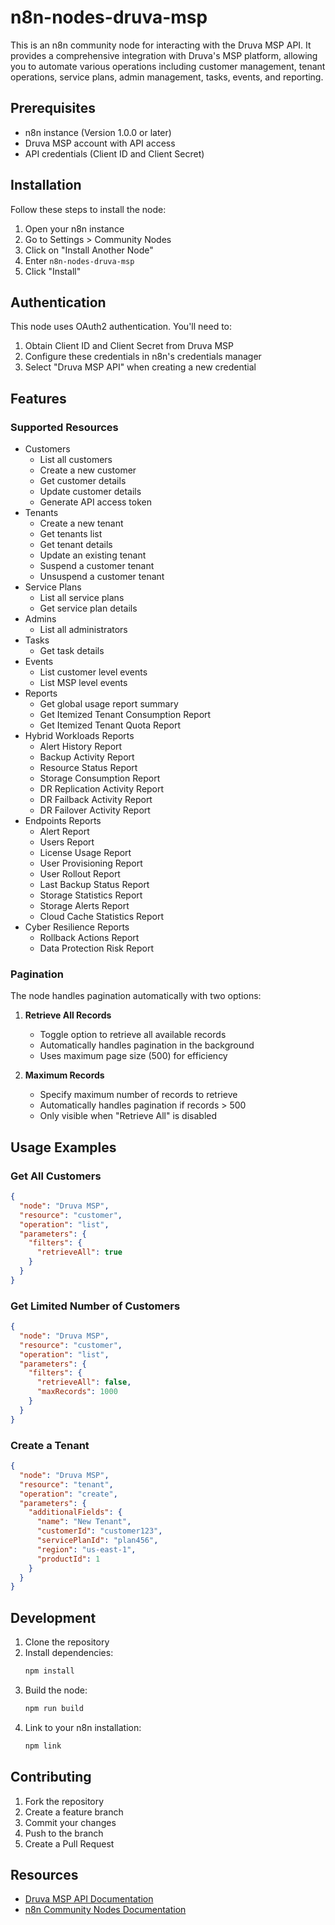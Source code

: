 # n8n-nodes-druva-msp

This is an n8n community node for interacting with the Druva MSP API. It provides a comprehensive integration with Druva's MSP platform, allowing you to automate various operations including customer management, tenant operations, service plans, admin management, tasks, events, and reporting.

## Prerequisites

- n8n instance (Version 1.0.0 or later)
- Druva MSP account with API access
- API credentials (Client ID and Client Secret)

## Installation

Follow these steps to install the node:

1. Open your n8n instance
2. Go to Settings > Community Nodes
3. Click on "Install Another Node"
4. Enter `n8n-nodes-druva-msp`
5. Click "Install"

## Authentication

This node uses OAuth2 authentication. You'll need to:

1. Obtain Client ID and Client Secret from Druva MSP
2. Configure these credentials in n8n's credentials manager
3. Select "Druva MSP API" when creating a new credential

## Features

### Supported Resources

- Customers
  - List all customers
  - Create a new customer
  - Get customer details
  - Update customer details
  - Generate API access token
- Tenants
  - Create a new tenant
  - Get tenants list
  - Get tenant details
  - Update an existing tenant
  - Suspend a customer tenant
  - Unsuspend a customer tenant
- Service Plans
  - List all service plans
  - Get service plan details
- Admins
  - List all administrators
- Tasks
  - Get task details
- Events
  - List customer level events
  - List MSP level events
- Reports
  - Get global usage report summary
  - Get Itemized Tenant Consumption Report
  - Get Itemized Tenant Quota Report
- Hybrid Workloads Reports
  - Alert History Report
  - Backup Activity Report
  - Resource Status Report
  - Storage Consumption Report
  - DR Replication Activity Report
  - DR Failback Activity Report
  - DR Failover Activity Report
- Endpoints Reports
  - Alert Report
  - Users Report
  - License Usage Report
  - User Provisioning Report
  - User Rollout Report
  - Last Backup Status Report
  - Storage Statistics Report
  - Storage Alerts Report
  - Cloud Cache Statistics Report
- Cyber Resilience Reports
  - Rollback Actions Report
  - Data Protection Risk Report

### Pagination

The node handles pagination automatically with two options:

1. **Retrieve All Records**
   - Toggle option to retrieve all available records
   - Automatically handles pagination in the background
   - Uses maximum page size (500) for efficiency

2. **Maximum Records**
   - Specify maximum number of records to retrieve
   - Automatically handles pagination if records > 500
   - Only visible when "Retrieve All" is disabled

## Usage Examples

### Get All Customers

```json
{
  "node": "Druva MSP",
  "resource": "customer",
  "operation": "list",
  "parameters": {
    "filters": {
      "retrieveAll": true
    }
  }
}
```

### Get Limited Number of Customers

```json
{
  "node": "Druva MSP",
  "resource": "customer",
  "operation": "list",
  "parameters": {
    "filters": {
      "retrieveAll": false,
      "maxRecords": 1000
    }
  }
}
```

### Create a Tenant

```json
{
  "node": "Druva MSP",
  "resource": "tenant",
  "operation": "create",
  "parameters": {
    "additionalFields": {
      "name": "New Tenant",
      "customerId": "customer123",
      "servicePlanId": "plan456",
      "region": "us-east-1",
      "productId": 1
    }
  }
}
```

## Development

1. Clone the repository
2. Install dependencies:
   ```bash
   npm install
   ```
3. Build the node:
   ```bash
   npm run build
   ```
4. Link to your n8n installation:
   ```bash
   npm link
   ```

## Contributing

1. Fork the repository
2. Create a feature branch
3. Commit your changes
4. Push to the branch
5. Create a Pull Request

## Resources

- [Druva MSP API Documentation](https://help.druva.com/en/articles/8805729-integration-with-druva-msp-apis)
- [n8n Community Nodes Documentation](https://docs.n8n.io/integrations/creating-nodes/)
